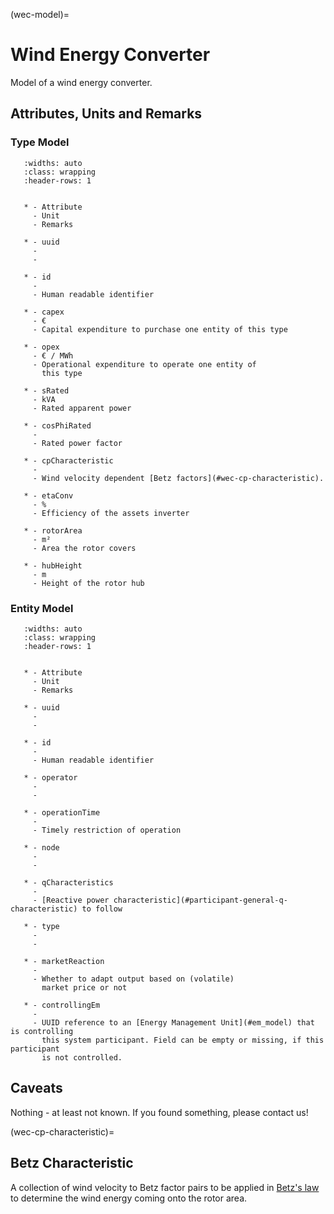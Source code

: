 (wec-model)=

# Wind Energy Converter

Model of a wind energy converter.

## Attributes, Units and Remarks

### Type Model

```{list-table}
   :widths: auto
   :class: wrapping
   :header-rows: 1


   * - Attribute
     - Unit
     - Remarks

   * - uuid
     -
     -

   * - id
     -
     - Human readable identifier

   * - capex
     - €
     - Capital expenditure to purchase one entity of this type

   * - opex
     - € / MWh
     - Operational expenditure to operate one entity of
       this type

   * - sRated
     - kVA
     - Rated apparent power

   * - cosPhiRated
     -
     - Rated power factor

   * - cpCharacteristic
     -
     - Wind velocity dependent [Betz factors](#wec-cp-characteristic).

   * - etaConv
     - %
     - Efficiency of the assets inverter

   * - rotorArea
     - m²
     - Area the rotor covers

   * - hubHeight
     - m
     - Height of the rotor hub

```

### Entity Model

```{list-table}
   :widths: auto
   :class: wrapping
   :header-rows: 1


   * - Attribute
     - Unit
     - Remarks

   * - uuid
     -
     -

   * - id
     -
     - Human readable identifier

   * - operator
     -
     -

   * - operationTime
     -
     - Timely restriction of operation

   * - node
     -
     -

   * - qCharacteristics
     -
     - [Reactive power characteristic](#participant-general-q-characteristic) to follow

   * - type
     -
     -

   * - marketReaction
     -
     - Whether to adapt output based on (volatile)
       market price or not

   * - controllingEm
     -
     - UUID reference to an [Energy Management Unit](#em_model) that is controlling
       this system participant. Field can be empty or missing, if this participant
       is not controlled.

```

## Caveats

Nothing - at least not known.
If you found something, please contact us!

(wec-cp-characteristic)=

## Betz Characteristic

A collection of wind velocity to Betz factor pairs to be applied in
[Betz's law](https://en.wikipedia.org/wiki/Betz's_law) to determine the wind energy coming onto the rotor area.
